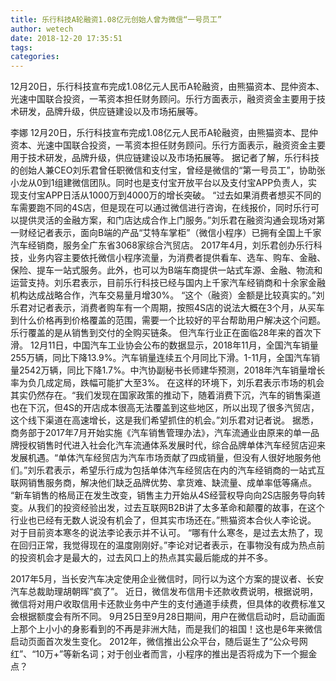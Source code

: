 ```yaml
---
title: 乐行科技A轮融资1.08亿元创始人曾为微信“一号员工”
author: wetech
date: 2018-12-20 17:35:51
tags: 
categories: 
---
```

12月20日，乐行科技宣布完成1.08亿元人民币A轮融资，由熊猫资本、昆仲资本、光速中国联合投资，一苇资本担任财务顾问。乐行方面表示，融资资金主要用于技术研发，品牌升级，供应链建设以及市场拓展等。
<!-- more -->
李娜
12月20日，乐行科技宣布完成1.08亿元人民币A轮融资，由熊猫资本、昆仲资本、光速中国联合投资，一苇资本担任财务顾问。乐行方面表示，融资资金主要用于技术研发，品牌升级，供应链建设以及市场拓展等。
据记者了解，乐行科技的创始人兼CEO刘乐君曾任职微信和支付宝，曾经是微信的“第一号员工”，协助张小龙从0到1组建微信团队。同时也是支付宝开放平台以及支付宝APP负责人，实现支付宝APP日活从1000万到4000万的增长突破。
“过去如果消费者想买不同的车需要跑不同的4S店，但是现在可以通过微信进行咨询，在线报价，同时乐行可以提供灵活的金融方案，和门店达成合作上门服务。”刘乐君在融资沟通会现场对第一财经记者表示，面向B端的产品“艾特车掌柜”（微信小程序）已拥有全国上千家汽车经销商，服务全广东省3068家综合汽贸店。
2017年4月，刘乐君创办乐行科技，业务内容主要依托微信小程序流量，为消费者提供看车、选车、购车、金融、保险、提车一站式服务。此外，也可以为B端车商提供一站式车源、金融、物流和运营支持。刘乐君表示，目前乐行科技已经与国内上千家汽车经销商和十余家金融机构达成战略合作，汽车交易量月增30%。
“这个（融资）金额是比较真实的。”刘乐君对记者表示，消费者购车有一个周期，按照4S店的说法大概在3个月，从买车到什么价格再到价格覆盖的范围，需要一个比较好的平台帮助用户解决这个问题。乐行覆盖的是从销售到交付的全购买链条。
但汽车行业正在面临28年来的首次下滑。
12月11日，中国汽车工业协会公布的数据显示，2018年11月，全国汽车销量255万辆，同比下降13.9%。汽车销量连续五个月同比下滑。1-11月，全国汽车销量2542万辆，同比下降1.7%。中汽协副秘书长师建华预测，2018年汽车销量增长率为负几成定局，跌幅可能扩大至3%。
在这样的环境下，刘乐君表示市场的机会其实仍然存在。“我们发现在国家政策的推动下，随着消费下沉，汽车的销售渠道也在下沉，但4S的开店成本很高无法覆盖到这些地区，所以出现了很多汽贸店，这个线下渠道在高速增长，这是我们希望抓住的机会。”刘乐君对记者说。
据悉，商务部于2017年7月开始实施《汽车销售管理办法》，汽车流通业由原来的单一品牌授权销售时代进入社会化汽车流通体系发展时代，综合品牌单体汽车经贸店迎来发展机遇。“单体汽车经贸店为汽车市场贡献了四成销量，但没有人很好地服务他们。”刘乐君表示，希望乐行成为包括单体汽车经贸店在内的汽车经销商的一站式互联网销售服务商，解决他们缺乏品牌优势、拿货难、缺流量、成单率低等痛点。
“新车销售的格局正在发生改变，销售主力开始从4S经营权导向向2S店服务导向转变。从我们的投资经验出发，过去互联网B2B讲了太多革命和颠覆的故事，在这个行业也已经有无数人说没有机会了，但其实市场还在。”熊猫资本合伙人李论说。
对于目前资本寒冬的说法李论表示并不认可。
“哪有什么寒冬，是过去太热了，现在回归正常，我觉得现在的温度刚刚好。”李论对记者表示，在事物没有成为热点前的投资机会才是最大的，过去风口上的热点其实最后能成的并不多。
 
 
2017年5月，当长安汽车决定使用企业微信时，同行以为这个方案的提议者、长安汽车总裁助理胡朝晖“疯了”。
近日，微信发布信用卡还款收费说明，根据说明，微信将对用户收取信用卡还款业务中产生的支付通道手续费，但具体的收费标准又会根据额度会有所不同。
9月25日至9月28日期间，用户在微信启动时，启动画面上那个上小小的身影看到的不再是非洲大陆，而是我们的祖国！这也是6年来微信启动页面首次发生变化。
2012年，微信推出公众平台，随后诞生了“公众号网红”、“10万+”等新名词；对于创业者而言，小程序的推出是否将成为下一个掘金点？
